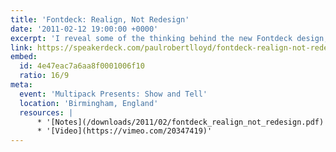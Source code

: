 ```yaml
---
title: 'Fontdeck: Realign, Not Redesign'
date: '2011-02-12 19:00:00 +0000'
excerpt: 'I reveal some of the thinking behind the new Fontdeck design, showing some early concepts, and give a tour of the changes we''ve made that have evolved the original design.'
link: https://speakerdeck.com/paulrobertlloyd/fontdeck-realign-not-redesign
embed:
  id: 4e47eac7a6aa8f0001006f10
  ratio: 16/9
meta:
  event: 'Multipack Presents: Show and Tell'
  location: 'Birmingham, England'
  resources: |
      * '[Notes](/downloads/2011/02/fontdeck_realign_not_redesign.pdf)'
      * '[Video](https://vimeo.com/20347419)'
---
```

